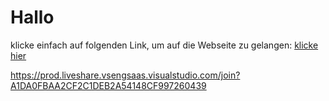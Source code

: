 # Hallo

klicke einfach auf folgenden Link, um auf die Webseite zu gelangen:
<a href="https://tigerkopf.github.io/leon_learn/">klicke hier</a>


https://prod.liveshare.vsengsaas.visualstudio.com/join?A1DA0FBAA2CF2C1DEB2A54148CF997260439
